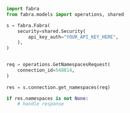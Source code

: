 <!-- Start SDK Example Usage -->
```python
import fabra
from fabra.models import operations, shared

s = fabra.Fabra(
    security=shared.Security(
        api_key_auth="YOUR_API_KEY_HERE",
    ),
)


req = operations.GetNamespacesRequest(
    connection_id=548814,
)
    
res = s.connection.get_namespaces(req)

if res.namespaces is not None:
    # handle response
```
<!-- End SDK Example Usage -->